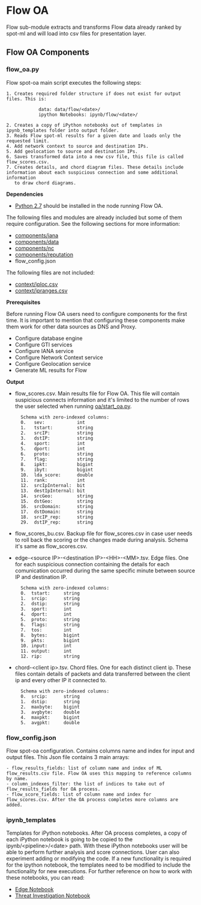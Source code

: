 # **Flow OA**
 
Flow sub-module extracts and transforms Flow data already ranked by spot-ml and will load into csv files for presentation layer.

## **Flow OA Components**

### flow_oa.py
Flow spot-oa main script executes the following steps:

    1. Creates required folder structure if does not exist for output files. This is: 
		
                data: data/flow/<date>/
                ipython Notebooks: ipynb/flow/<date>/

    2. Creates a copy of iPython notebooks out of templates in ipynb_templates folder into output folder.
    3. Reads Flow spot-ml results for a given date and loads only the requested limit.
    4. Add network context to source and destination IPs.
    5. Add geolocation to source and destination IPs.
    6. Saves transformed data into a new csv file, this file is called flow_scores.csv.
    7. Creates details, and chord diagram files. These details include information about each suspicious connection and some additional information
       to draw chord diagrams.

**Dependencies**

- [Python 2.7](https://www.python.org/download/releases/2.7/) should be installed in the node running Flow OA.

The following files and modules are already included but some of them require configuration. See the following sections for more information:
- [components/iana](https://github.com/Open-Network-Insight/oni-oa/blob/1.1/oa/components#IANA-iana)
- [components/data](https://github.com/Open-Network-Insight/oni-oa/blob/1.1/oa/components#data)
- [components/nc](https://github.com/Open-Network-Insight/oni-oa/blob/1.1/oa/components#network-context-nc)
- [components/reputation](https://github.com/Open-Network-Insight/oni-oa/blob/1.1/oa/components/reputation)
- flow_config.json

The following files are not included:
- [context/iploc.csv](https://github.com/Open-Network-Insight/oni-oa/tree/1.1/context)
- [context/ipranges.csv](https://github.com/Open-Network-Insight/oni-oa/tree/1.1/context)

**Prerequisites**

Before running Flow OA users need to configure components for the first time. It is important to mention that configuring these components make them work for other data sources as DNS and Proxy.  

- Configure database engine
- Configure GTI services
- Configure IANA service
- Configure Network Context service
- Configure Geolocation service
- Generate ML results for Flow  

**Output**

- flow_scores.csv. Main results file for Flow OA. This file will contain suspicious connects information and it's limited to the number of rows the user selected when running [oa/start_oa.py](https://github.com/Open-Network-Insight/oni-oa/blob/1.1/oa/INSTALL.md#usage).
       
        Schema with zero-indexed columns:
        0.   sev:            int
        1.   tstart:         string
        2.   srcIP:          string
        3.   dstIP:          string
        4.   sport:          int
        5.   dport:          int
        6.   proto:          string
        7.   flag:           string
        8.   ipkt:           bigint
        9.   ibyt:           bigint
        10.  lda_score:      double
        11.  rank:           int
        12.  srcIpInternal:  bit
        13.  destIpInternal: bit
        14.  srcGeo:         string
        15.  dstGeo:         string
        16.  srcDomain:      string
        17.  dstDomain:      string
        18.  srcIP_rep:      string
        29.  dstIP_rep:      string
       
- flow_scores_bu.csv. Backup file for flow_scores.csv in case user needs to roll back the scoring or the changes made during analysis. Schema it's same as flow_scores.csv.

- edge-\<source IP>-\<destination IP>-\<HH>-\<MM>.tsv. Edge files. One for each suspicious connection containing the details for each comunication occurred during the same specific minute between source IP and destination IP.

        Schema with zero-indexed columns:
        0.  tstart:     string
        1.  srcip:      string
        2.  dstip:      string
        3.  sport:      int
        4.  dport:      int
        5.  proto:      string
        6.  flags:      string
        7.  tos:        int
        8.  bytes:      bigint
        9.  pkts:       bigint
        10. input:      int
        11. output:     int
        12. rip:        string

- chord-\<client ip>.tsv. Chord files. One for each distinct client ip. These files contain details of packets and data transferred between the client ip and every other IP it connected to.

        Schema with zero-indexed columns:
        0.  srcip:      string
        1.  dstip:      string
        2.  maxbyte:    bigint
        3.  avgbyte:    double
        4.  maxpkt:     bigint
        5.  avgpkt:     double
        
### flow_config.json

Flow spot-oa configuration. Contains columns name and index for input and output files.
This Json file contains 3 main arrays:
   
    - flow_results_fields: list of column name and index of ML flow_results.csv file. Flow OA uses this mapping to reference columns by name.
    - column_indexes_filter: the list of indices to take out of flow_results_fields for OA process. 
    - flow_score_fields: list of column name and index for flow_scores.csv. After the OA process completes more columns are added.
        


### ipynb_templates
Templates for iPython notebooks.
After OA process completes, a copy of each iPython notebook is going to be copied to the ipynb/\<pipeline>/\<date> path. 
With these iPython notebooks user will be able to perform further analysis and score connections. User can also
experiment adding or modifying the code. 
If a new functionality is required for the ipython notebook, the templates need to be modified to include the functionality for new executions.
For further reference on how to work with these notebooks, you can read:  
- [Edge Notebook](https://github.com/Open-Network-Insight/oni-oa/blob/1.1/oa/flow/ipynb_templates/EdgeNotebook.md)
- [Threat Investigation Notebook](https://github.com/Open-Network-Insight/oni-oa/blob/1.1/oa/flow/ipynb_templates/ThreatInvestigation.md)
